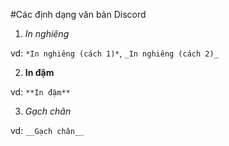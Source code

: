 #Các định dạng văn bản Discord

1. *In nghiêng*

vd: ``*In nghiêng (cách 1)*``, ``_In nghiêng (cách 2)_``

2. **In đậm**

vd: ``**In đậm**``

3. _Gạch chân_

vd: ``__Gạch chân__``
